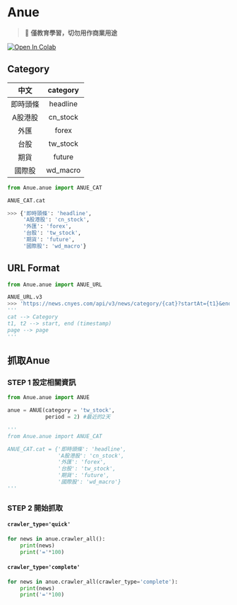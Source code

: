# **Anue**
> 🚫 **僅教育學習，切勿用作商業用途**

[![Open In Colab](https://colab.research.google.com/assets/colab-badge.svg)](https://colab.research.google.com/drive/153QIOOtBYG0FOmpwp81O7hqWiGgXEs73?usp=sharing)
## **Category**

|中文|category|
|:---:|:---:|
|即時頭條|headline|
|A股港股|cn_stock|
|外匯|forex|
|台股|tw_stock|
|期貨|future|
|國際股|wd_macro|

```python
from Anue.anue import ANUE_CAT

ANUE_CAT.cat

>>> {'即時頭條': 'headline',
     'A股港股': 'cn_stock',
     '外匯': 'forex',
     '台股': 'tw_stock',
     '期貨': 'future',
     '國際股': 'wd_macro'}
```

## **URL Format**
```python
from Anue.anue import ANUE_URL

ANUE_URL.v3
>>> 'https://news.cnyes.com/api/v3/news/category/{cat}?startAt={t1}&endAt={t2}&limit=30&page={page}'
'''
cat --> Category
t1, t2 --> start, end (timestamp)
page --> page
'''
```

## 抓取Anue
### **STEP 1 設定相關資訊**
```python
from Anue.anue import ANUE

anue = ANUE(category = 'tw_stock',
            period = 2) #最近的2天

'''
from Anue.anue import ANUE_CAT

ANUE_CAT.cat = {'即時頭條': 'headline',
                'A股港股': 'cn_stock',
                '外匯': 'forex',
                '台股': 'tw_stock',
                '期貨': 'future',
                '國際股': 'wd_macro'}
'''
```
### **STEP 2 開始抓取**
#### **`crawler_type='quick'`**
```python
for news in anue.crawler_all():
    print(news)
    print('='*100)
```

#### **`crawler_type='complete'`**
```python
for news in anue.crawler_all(crawler_type='complete'):
    print(news)
    print('='*100)
```